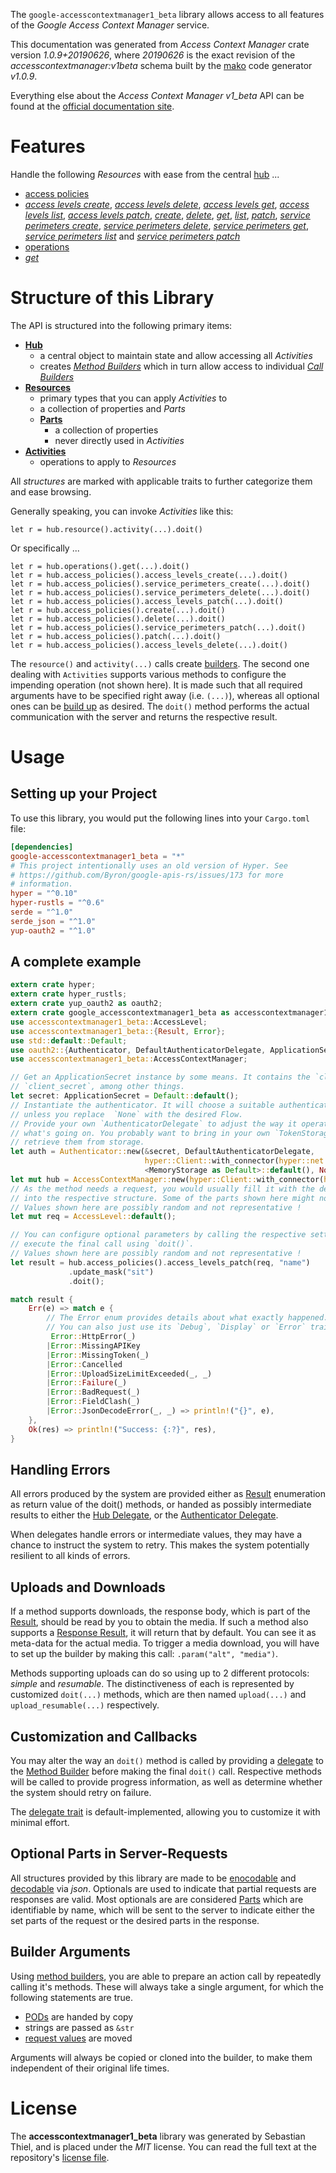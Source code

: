 <!---
DO NOT EDIT !
This file was generated automatically from 'src/mako/api/README.md.mako'
DO NOT EDIT !
-->
The `google-accesscontextmanager1_beta` library allows access to all features of the *Google Access Context Manager* service.

This documentation was generated from *Access Context Manager* crate version *1.0.9+20190626*, where *20190626* is the exact revision of the *accesscontextmanager:v1beta* schema built by the [mako](http://www.makotemplates.org/) code generator *v1.0.9*.

Everything else about the *Access Context Manager* *v1_beta* API can be found at the
[official documentation site](https://cloud.google.com/access-context-manager/docs/reference/rest/).
# Features

Handle the following *Resources* with ease from the central [hub](https://docs.rs/google-accesscontextmanager1_beta/1.0.9+20190626/google_accesscontextmanager1_beta/struct.AccessContextManager.html) ... 

* [access policies](https://docs.rs/google-accesscontextmanager1_beta/1.0.9+20190626/google_accesscontextmanager1_beta/struct.AccessPolicy.html)
 * [*access levels create*](https://docs.rs/google-accesscontextmanager1_beta/1.0.9+20190626/google_accesscontextmanager1_beta/struct.AccessPolicyAccessLevelCreateCall.html), [*access levels delete*](https://docs.rs/google-accesscontextmanager1_beta/1.0.9+20190626/google_accesscontextmanager1_beta/struct.AccessPolicyAccessLevelDeleteCall.html), [*access levels get*](https://docs.rs/google-accesscontextmanager1_beta/1.0.9+20190626/google_accesscontextmanager1_beta/struct.AccessPolicyAccessLevelGetCall.html), [*access levels list*](https://docs.rs/google-accesscontextmanager1_beta/1.0.9+20190626/google_accesscontextmanager1_beta/struct.AccessPolicyAccessLevelListCall.html), [*access levels patch*](https://docs.rs/google-accesscontextmanager1_beta/1.0.9+20190626/google_accesscontextmanager1_beta/struct.AccessPolicyAccessLevelPatchCall.html), [*create*](https://docs.rs/google-accesscontextmanager1_beta/1.0.9+20190626/google_accesscontextmanager1_beta/struct.AccessPolicyCreateCall.html), [*delete*](https://docs.rs/google-accesscontextmanager1_beta/1.0.9+20190626/google_accesscontextmanager1_beta/struct.AccessPolicyDeleteCall.html), [*get*](https://docs.rs/google-accesscontextmanager1_beta/1.0.9+20190626/google_accesscontextmanager1_beta/struct.AccessPolicyGetCall.html), [*list*](https://docs.rs/google-accesscontextmanager1_beta/1.0.9+20190626/google_accesscontextmanager1_beta/struct.AccessPolicyListCall.html), [*patch*](https://docs.rs/google-accesscontextmanager1_beta/1.0.9+20190626/google_accesscontextmanager1_beta/struct.AccessPolicyPatchCall.html), [*service perimeters create*](https://docs.rs/google-accesscontextmanager1_beta/1.0.9+20190626/google_accesscontextmanager1_beta/struct.AccessPolicyServicePerimeterCreateCall.html), [*service perimeters delete*](https://docs.rs/google-accesscontextmanager1_beta/1.0.9+20190626/google_accesscontextmanager1_beta/struct.AccessPolicyServicePerimeterDeleteCall.html), [*service perimeters get*](https://docs.rs/google-accesscontextmanager1_beta/1.0.9+20190626/google_accesscontextmanager1_beta/struct.AccessPolicyServicePerimeterGetCall.html), [*service perimeters list*](https://docs.rs/google-accesscontextmanager1_beta/1.0.9+20190626/google_accesscontextmanager1_beta/struct.AccessPolicyServicePerimeterListCall.html) and [*service perimeters patch*](https://docs.rs/google-accesscontextmanager1_beta/1.0.9+20190626/google_accesscontextmanager1_beta/struct.AccessPolicyServicePerimeterPatchCall.html)
* [operations](https://docs.rs/google-accesscontextmanager1_beta/1.0.9+20190626/google_accesscontextmanager1_beta/struct.Operation.html)
 * [*get*](https://docs.rs/google-accesscontextmanager1_beta/1.0.9+20190626/google_accesscontextmanager1_beta/struct.OperationGetCall.html)




# Structure of this Library

The API is structured into the following primary items:

* **[Hub](https://docs.rs/google-accesscontextmanager1_beta/1.0.9+20190626/google_accesscontextmanager1_beta/struct.AccessContextManager.html)**
    * a central object to maintain state and allow accessing all *Activities*
    * creates [*Method Builders*](https://docs.rs/google-accesscontextmanager1_beta/1.0.9+20190626/google_accesscontextmanager1_beta/trait.MethodsBuilder.html) which in turn
      allow access to individual [*Call Builders*](https://docs.rs/google-accesscontextmanager1_beta/1.0.9+20190626/google_accesscontextmanager1_beta/trait.CallBuilder.html)
* **[Resources](https://docs.rs/google-accesscontextmanager1_beta/1.0.9+20190626/google_accesscontextmanager1_beta/trait.Resource.html)**
    * primary types that you can apply *Activities* to
    * a collection of properties and *Parts*
    * **[Parts](https://docs.rs/google-accesscontextmanager1_beta/1.0.9+20190626/google_accesscontextmanager1_beta/trait.Part.html)**
        * a collection of properties
        * never directly used in *Activities*
* **[Activities](https://docs.rs/google-accesscontextmanager1_beta/1.0.9+20190626/google_accesscontextmanager1_beta/trait.CallBuilder.html)**
    * operations to apply to *Resources*

All *structures* are marked with applicable traits to further categorize them and ease browsing.

Generally speaking, you can invoke *Activities* like this:

```Rust,ignore
let r = hub.resource().activity(...).doit()
```

Or specifically ...

```ignore
let r = hub.operations().get(...).doit()
let r = hub.access_policies().access_levels_create(...).doit()
let r = hub.access_policies().service_perimeters_create(...).doit()
let r = hub.access_policies().service_perimeters_delete(...).doit()
let r = hub.access_policies().access_levels_patch(...).doit()
let r = hub.access_policies().create(...).doit()
let r = hub.access_policies().delete(...).doit()
let r = hub.access_policies().service_perimeters_patch(...).doit()
let r = hub.access_policies().patch(...).doit()
let r = hub.access_policies().access_levels_delete(...).doit()
```

The `resource()` and `activity(...)` calls create [builders][builder-pattern]. The second one dealing with `Activities` 
supports various methods to configure the impending operation (not shown here). It is made such that all required arguments have to be 
specified right away (i.e. `(...)`), whereas all optional ones can be [build up][builder-pattern] as desired.
The `doit()` method performs the actual communication with the server and returns the respective result.

# Usage

## Setting up your Project

To use this library, you would put the following lines into your `Cargo.toml` file:

```toml
[dependencies]
google-accesscontextmanager1_beta = "*"
# This project intentionally uses an old version of Hyper. See
# https://github.com/Byron/google-apis-rs/issues/173 for more
# information.
hyper = "^0.10"
hyper-rustls = "^0.6"
serde = "^1.0"
serde_json = "^1.0"
yup-oauth2 = "^1.0"
```

## A complete example

```Rust
extern crate hyper;
extern crate hyper_rustls;
extern crate yup_oauth2 as oauth2;
extern crate google_accesscontextmanager1_beta as accesscontextmanager1_beta;
use accesscontextmanager1_beta::AccessLevel;
use accesscontextmanager1_beta::{Result, Error};
use std::default::Default;
use oauth2::{Authenticator, DefaultAuthenticatorDelegate, ApplicationSecret, MemoryStorage};
use accesscontextmanager1_beta::AccessContextManager;

// Get an ApplicationSecret instance by some means. It contains the `client_id` and 
// `client_secret`, among other things.
let secret: ApplicationSecret = Default::default();
// Instantiate the authenticator. It will choose a suitable authentication flow for you, 
// unless you replace  `None` with the desired Flow.
// Provide your own `AuthenticatorDelegate` to adjust the way it operates and get feedback about 
// what's going on. You probably want to bring in your own `TokenStorage` to persist tokens and
// retrieve them from storage.
let auth = Authenticator::new(&secret, DefaultAuthenticatorDelegate,
                              hyper::Client::with_connector(hyper::net::HttpsConnector::new(hyper_rustls::TlsClient::new())),
                              <MemoryStorage as Default>::default(), None);
let mut hub = AccessContextManager::new(hyper::Client::with_connector(hyper::net::HttpsConnector::new(hyper_rustls::TlsClient::new())), auth);
// As the method needs a request, you would usually fill it with the desired information
// into the respective structure. Some of the parts shown here might not be applicable !
// Values shown here are possibly random and not representative !
let mut req = AccessLevel::default();

// You can configure optional parameters by calling the respective setters at will, and
// execute the final call using `doit()`.
// Values shown here are possibly random and not representative !
let result = hub.access_policies().access_levels_patch(req, "name")
             .update_mask("sit")
             .doit();

match result {
    Err(e) => match e {
        // The Error enum provides details about what exactly happened.
        // You can also just use its `Debug`, `Display` or `Error` traits
         Error::HttpError(_)
        |Error::MissingAPIKey
        |Error::MissingToken(_)
        |Error::Cancelled
        |Error::UploadSizeLimitExceeded(_, _)
        |Error::Failure(_)
        |Error::BadRequest(_)
        |Error::FieldClash(_)
        |Error::JsonDecodeError(_, _) => println!("{}", e),
    },
    Ok(res) => println!("Success: {:?}", res),
}

```
## Handling Errors

All errors produced by the system are provided either as [Result](https://docs.rs/google-accesscontextmanager1_beta/1.0.9+20190626/google_accesscontextmanager1_beta/enum.Result.html) enumeration as return value of 
the doit() methods, or handed as possibly intermediate results to either the 
[Hub Delegate](https://docs.rs/google-accesscontextmanager1_beta/1.0.9+20190626/google_accesscontextmanager1_beta/trait.Delegate.html), or the [Authenticator Delegate](https://docs.rs/yup-oauth2/*/yup_oauth2/trait.AuthenticatorDelegate.html).

When delegates handle errors or intermediate values, they may have a chance to instruct the system to retry. This 
makes the system potentially resilient to all kinds of errors.

## Uploads and Downloads
If a method supports downloads, the response body, which is part of the [Result](https://docs.rs/google-accesscontextmanager1_beta/1.0.9+20190626/google_accesscontextmanager1_beta/enum.Result.html), should be
read by you to obtain the media.
If such a method also supports a [Response Result](https://docs.rs/google-accesscontextmanager1_beta/1.0.9+20190626/google_accesscontextmanager1_beta/trait.ResponseResult.html), it will return that by default.
You can see it as meta-data for the actual media. To trigger a media download, you will have to set up the builder by making
this call: `.param("alt", "media")`.

Methods supporting uploads can do so using up to 2 different protocols: 
*simple* and *resumable*. The distinctiveness of each is represented by customized 
`doit(...)` methods, which are then named `upload(...)` and `upload_resumable(...)` respectively.

## Customization and Callbacks

You may alter the way an `doit()` method is called by providing a [delegate](https://docs.rs/google-accesscontextmanager1_beta/1.0.9+20190626/google_accesscontextmanager1_beta/trait.Delegate.html) to the 
[Method Builder](https://docs.rs/google-accesscontextmanager1_beta/1.0.9+20190626/google_accesscontextmanager1_beta/trait.CallBuilder.html) before making the final `doit()` call. 
Respective methods will be called to provide progress information, as well as determine whether the system should 
retry on failure.

The [delegate trait](https://docs.rs/google-accesscontextmanager1_beta/1.0.9+20190626/google_accesscontextmanager1_beta/trait.Delegate.html) is default-implemented, allowing you to customize it with minimal effort.

## Optional Parts in Server-Requests

All structures provided by this library are made to be [enocodable](https://docs.rs/google-accesscontextmanager1_beta/1.0.9+20190626/google_accesscontextmanager1_beta/trait.RequestValue.html) and 
[decodable](https://docs.rs/google-accesscontextmanager1_beta/1.0.9+20190626/google_accesscontextmanager1_beta/trait.ResponseResult.html) via *json*. Optionals are used to indicate that partial requests are responses 
are valid.
Most optionals are are considered [Parts](https://docs.rs/google-accesscontextmanager1_beta/1.0.9+20190626/google_accesscontextmanager1_beta/trait.Part.html) which are identifiable by name, which will be sent to 
the server to indicate either the set parts of the request or the desired parts in the response.

## Builder Arguments

Using [method builders](https://docs.rs/google-accesscontextmanager1_beta/1.0.9+20190626/google_accesscontextmanager1_beta/trait.CallBuilder.html), you are able to prepare an action call by repeatedly calling it's methods.
These will always take a single argument, for which the following statements are true.

* [PODs][wiki-pod] are handed by copy
* strings are passed as `&str`
* [request values](https://docs.rs/google-accesscontextmanager1_beta/1.0.9+20190626/google_accesscontextmanager1_beta/trait.RequestValue.html) are moved

Arguments will always be copied or cloned into the builder, to make them independent of their original life times.

[wiki-pod]: http://en.wikipedia.org/wiki/Plain_old_data_structure
[builder-pattern]: http://en.wikipedia.org/wiki/Builder_pattern
[google-go-api]: https://github.com/google/google-api-go-client

# License
The **accesscontextmanager1_beta** library was generated by Sebastian Thiel, and is placed 
under the *MIT* license.
You can read the full text at the repository's [license file][repo-license].

[repo-license]: https://github.com/Byron/google-apis-rsblob/master/LICENSE.md
